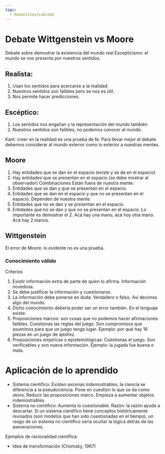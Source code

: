 ```yaml
---
tags:
  - Humanities/Labcom2
---
```


# Debate Wittgenstein vs Moore
Debate sobre demostrar la existencia del mundo real
Escepticismo: el mundo se nos presenta por nuestros sentidos.
## Realista:
1. Usan los sentidos para acercarse a la realidad.
2. Nuestros sentidos son falibles pero se nos es útil.
3. Nos permite hacer predicciones.
## Escéptico:
1. Los sentidos nos engañan y la representación del mundo también
2. Nuestros sentidos son falibles, no podemos conocer al mundo.

Kant: creer en la realidad es una prueba de fe.
Para llevar mejor el debate debemos considerar al mundo exterior como lo exterior a nuestras mentes.
## Moore
1. Hay entidades que se dan en el espacio (existe y se da en el espacio)
2. Hay entidades que se presentan en el espacio (se debe mostrar al observador)
Combinaciones
Están fuera de nuestra mente:
1. Entidades que se dan y que se presentan en el espacio.
2. Entidades que se dan en el espacio y que no se presentan en el espacio.
Dependen de nuestra mente:
4. Entidades que no se dan y se presentan en el espacio.
5. Entidades que no se dan y que no se presentan en el espacio.
Lo importante es demostrar el 2. Acá hay una mano, acá hoy otra mano. Acá hay 2 manos.
## Wittgenstein
El error de Moore: lo evidente no es una prueba.
### Conocimiento válido
Criterios
1. Existir información extra de parte de quien lo afirma. Información novedosa.
2. Se debe justificar la información y cuestionarse.
3. La información debe ponerse en duda. Verdadero o falso. Así decimos algo del mundo.
4. Dicho conocimiento debería poder ser un error también.
En el lenguaje existe:
1. Proposiciones marcos: son cosas que no podemos hacer afirmaciones falibles. Cuestionas las reglas del juego. Son compromisos que asumimos para que un juego tenga lugar. Ejemplo: por qué hay 16 piezas en un juego de ajedrez.
2. Proposiciones empíricas o epistemológicas: Cuestionas el juego. Son verificables y son nueva información. Ejemplo: la jugada fue buena o mala.

# Aplicación de lo aprendido
- Sistema científico: Existen axiomas indemostrables, la ciencia se diferencia a la pseudociencia. Pone en cuestión lo que se da como obvio. Reducir las proposiciones marco. Empieza a aumentar objetos indemostrables.
- Sistema no científico: Aumenta lo cuestionable.
Razón: la razón ayuda a descartar.
Si un sistema científico tiene conceptos históricamente revisados (son modelos que han sido cuestionadas en el tiempo), un rasgo de un sistema no científico sería ocultar la lógica detrás de las aseveraciones.

Ejemplos de racionalidad científica:
- Idea de transformación (Chomsky, 1967)
